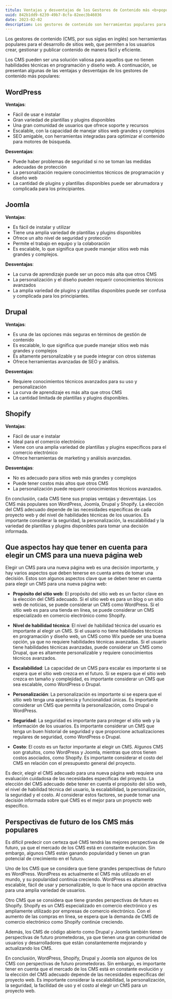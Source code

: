 ```yaml
---
titulo: Ventajas y desventajas de los Gestores de Contenido más <b>populares</b>
uuid: 842b1dd9-6239-49b7-8cfa-82eec3b46036
date: 2023-02-02
description: Los gestores de contenido son herramientas populares para el desarrollo de sitios web, que permiten a los usuarios crear, gestionar y publicar contenido de manera fácil y eficiente.
---
```


Los gestores de contenido (CMS, por sus siglas en inglés) son herramientas populares para el desarrollo de sitios web, que permiten a los usuarios crear, gestionar y publicar contenido de manera fácil y eficiente.

Los CMS pueden ser una solución valiosa para aquellos que no tienen habilidades técnicas en programación y diseño web. A continuación, se presentan algunas de las ventajas y desventajas de los gestores de contenido más populares:

## WordPress

**Ventajas**:

- Fácil de usar e instalar
- Gran variedad de plantillas y plugins disponibles
- Una gran comunidad de usuarios que ofrece soporte y recursos
- Escalable, con la capacidad de manejar sitios web grandes y complejos
- SEO amigable, con herramientas integradas para optimizar el contenido para motores de búsqueda.

**Desventajas**:

- Puede haber problemas de seguridad si no se toman las medidas adecuadas de protección
- La personalización requiere conocimientos técnicos de programación y diseño web
- La cantidad de plugins y plantillas disponibles puede ser abrumadora y complicada para los principiantes.

## Joomla

**Ventajas**:

- Es fácil de instalar y utilizar
- Tiene una amplia variedad de plantillas y plugins disponibles
- Ofrece un alto nivel de seguridad y protección
- Permite el trabajo en equipo y la colaboración
- Es escalable, lo que significa que puede manejar sitios web más grandes y complejos.

**Desventajas**:

- La curva de aprendizaje puede ser un poco más alta que otros CMS
- La personalización y el diseño pueden requerir conocimientos técnicos avanzados
- La amplia variedad de plugins y plantillas disponibles puede ser confusa y complicada para los principiantes.

## Drupal

**Ventajas**:

- Es una de las opciones más seguras en términos de gestión de contenido
- Es escalable, lo que significa que puede manejar sitios web más grandes y complejos
- Es altamente personalizable y se puede integrar con otros sistemas
- Ofrece herramientas avanzadas de SEO y análisis.

**Desventajas**:

- Requiere conocimientos técnicos avanzados para su uso y personalización
- La curva de aprendizaje es más alta que otros CMS
- La cantidad limitada de plantillas y plugins disponibles.

## Shopify

**Ventajas**:

- Fácil de usar e instalar
- Ideal para el comercio electrónico
- Viene con una amplia variedad de plantillas y plugins específicos para el comercio electrónico
- Ofrece herramientas de marketing y análisis avanzadas.

**Desventajas**:

- No es adecuado para sitios web más grandes y complejos
- Puede tener costos más altos que otros CMS
- La personalización puede requerir conocimientos técnicos avanzados.

En conclusión, cada CMS tiene sus propias ventajas y desventajas. Los CMS más populares son WordPress, Joomla, Drupal y Shopify. La elección del CMS adecuado depende de las necesidades específicas de cada proyecto web y del nivel de habilidades técnicas de los usuarios. Es importante considerar la seguridad, la personalización, la escalabilidad y la variedad de plantillas y plugins disponibles para tomar una decisión informada.

## Que aspectos hay que tener en cuenta para elegir un CMS para una nueva página web

Elegir un CMS para una nueva página web es una decisión importante, y hay varios aspectos que deben tenerse en cuenta antes de tomar una decisión. Estos son algunos aspectos clave que se deben tener en cuenta para elegir un CMS para una nueva página web:

- **Propósito del sitio web**: El propósito del sitio web es un factor clave en la elección del CMS adecuado. Si el sitio web es para un blog o un sitio web de noticias, se puede considerar un CMS como WordPress. Si el sitio web es para una tienda en línea, se puede considerar un CMS especializado en comercio electrónico como Shopify.

- **Nivel de habilidad técnica**: El nivel de habilidad técnica del usuario es importante al elegir un CMS. Si el usuario no tiene habilidades técnicas en programación y diseño web, un CMS como Wix puede ser una buena opción, ya que no requiere habilidades técnicas avanzadas. Si el usuario tiene habilidades técnicas avanzadas, puede considerar un CMS como Drupal, que es altamente personalizable y requiere conocimientos técnicos avanzados.

- **Escalabilidad**: La capacidad de un CMS para escalar es importante si se espera que el sitio web crezca en el futuro. Si se espera que el sitio web crezca en tamaño y complejidad, es importante considerar un CMS que sea escalable, como WordPress o Drupal.

- **Personalización**: La personalización es importante si se espera que el sitio web tenga una apariencia y funcionalidad únicas. Es importante considerar un CMS que permita la personalización, como Drupal o WordPress.

- **Seguridad**: La seguridad es importante para proteger el sitio web y la información de los usuarios. Es importante considerar un CMS que tenga un buen historial de seguridad y que proporcione actualizaciones regulares de seguridad, como WordPress o Drupal.

- **Costo**: El costo es un factor importante al elegir un CMS. Algunos CMS son gratuitos, como WordPress y Joomla, mientras que otros tienen costos asociados, como Shopify. Es importante considerar el costo del CMS en relación con el presupuesto general del proyecto.

Es decir, elegir el CMS adecuado para una nueva página web requiere una evaluación cuidadosa de las necesidades específicas del proyecto. La elección del CMS adecuado debe tener en cuenta el propósito del sitio web, el nivel de habilidad técnica del usuario, la escalabilidad, la personalización, la seguridad y el costo. Al considerar estos factores, se puede tomar una decisión informada sobre qué CMS es el mejor para un proyecto web específico.

## Perspectivas de futuro de los CMS más populares

Es difícil predecir con certeza qué CMS tendrá las mejores perspectivas de futuro, ya que el mercado de los CMS está en constante evolución. Sin embargo, algunos CMS están ganando popularidad y tienen un gran potencial de crecimiento en el futuro.

Uno de los CMS que se considera que tiene grandes perspectivas de futuro es WordPress. WordPress es actualmente el CMS más utilizado en el mundo, y su popularidad continúa creciendo. WordPress es altamente escalable, fácil de usar y personalizable, lo que lo hace una opción atractiva para una amplia variedad de usuarios.

Otro CMS que se considera que tiene grandes perspectivas de futuro es Shopify. Shopify es un CMS especializado en comercio electrónico y es ampliamente utilizado por empresas de comercio electrónico. Con el aumento de las compras en línea, se espera que la demanda de CMS de comercio electrónico como Shopify continúe creciendo.

Además, los CMS de código abierto como Drupal y Joomla también tienen perspectivas de futuro prometedoras, ya que tienen una gran comunidad de usuarios y desarrolladores que están constantemente mejorando y actualizando los CMS.

En conclusión, WordPress, Shopify, Drupal y Joomla son algunos de los CMS con perspectivas de futuro prometedoras. Sin embargo, es importante tener en cuenta que el mercado de los CMS está en constante evolución y la elección del CMS adecuado depende de las necesidades específicas del proyecto web. Es importante considerar la escalabilidad, la personalización, la seguridad, la facilidad de uso y el costo al elegir un CMS para un proyecto web.
